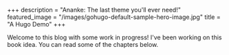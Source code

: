 +++
description = "Ananke: The last theme you'll ever need!"
featured_image = "/images/gohugo-default-sample-hero-image.jpg"
title = "A Hugo Demo"
+++

Welcome to this blog with some work in progress! I've been working on this book idea. You can read some of the chapters below.
